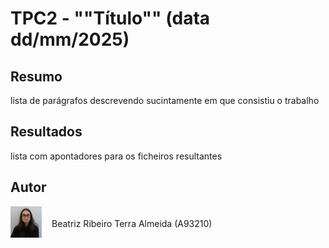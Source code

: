 # TPC2 - ""Título"" (data dd/mm/2025)

## Resumo

lista de parágrafos descrevendo sucintamente em que consistiu o trabalho

## Resultados

lista com apontadores para os ficheiros resultantes

## Autor

<div style="top:0; left:0; display: flex; justify-content: left; align-items: end; gap: 1rem; flex-direction: row;">
    <img alt="Author Photo" src="../.assets/A93210.jpg" width="50" height="50"> 
    <p> Beatriz Ribeiro Terra Almeida (A93210)</p>
</div>